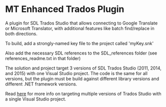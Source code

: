 ﻿# MT Enhanced Trados Plugin

A plugin for SDL Trados Studio that allows connecting to Google Translate or Microsoft Translator, with additional features like batch find/replace in both directions.

To build, add a strongly-named key file to the project called 'myKey.snk'

Also add the necessary SDL references to the SDL_references folder (see references_readme.txt in that folder)

The solution and project target 3 versions of SDL Trados Studio (2011, 2014, and 2015) with one Visual Studio project.  The code is the same for all versions, but the plugin must be build against different library versions and different .NET framework versions.

Read [here](http://www.linguisticproductions.com/target-all-versions-of-trados-studio-with-a-single-plugin-project) for more info on targeting multiple versions of Trados Studio with a single Visual Studio project.
